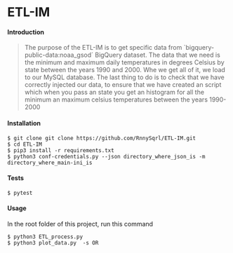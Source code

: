 # ETL-IM

#### Introduction
>The purpose of the ETL-IM is to get specific data from `bigquery-public-data:noaa_gsod´ BigQuery dataset.
>The data that we need is the minimum and maximum daily temperatures in degrees Celsius by state between the years 1990 and 2000.
>Whe we get all of it, we load to our MySQL database.
>The last thing to do is to check that we have correctly injected our data, to ensure
>that we have created an script which when you pass an state you get an histogram
>for all the minimum an maximum celsius temperatures between the years 1990-2000

#### Installation
```
$ git clone git clone https://github.com/RnnySqrl/ETL-IM.git
$ cd ETL-IM
$ pip3 install -r requirements.txt
$ python3 conf-credentials.py --json directory_where_json_is -m directory_where_main-ini_is
```
#### Tests
````
$ pytest
````

#### Usage
In the root folder of this project, run this command
```
$ python3 ETL_process.py
$ python3 plot_data.py  -s OR
```